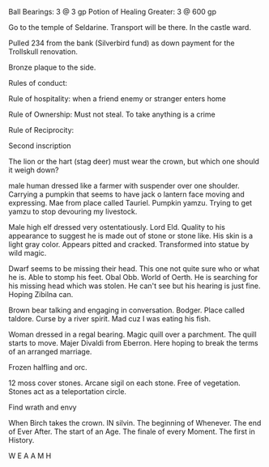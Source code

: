 
Ball Bearings: 3 @ 3 gp
Potion of Healing Greater: 3 @ 600 gp

Go to the temple of Seldarine. Transport will be there. In the castle ward.

Pulled 234 from the bank (Silverbird fund) as down payment for the Trollskull renovation.

Bronze plaque to the side. 

Rules of conduct:

Rule of hospitality: when a friend enemy or stranger enters home 

Rule of Ownership: Must not steal. To take anything is a crime

Rule of Reciprocity:


Second inscription

The lion or the hart (stag deer) must wear the crown, but which one should it weigh down?



male human dressed like a farmer with suspender over one shoulder. Carrying a pumpkin that seems to have jack o lantern face moving and expressing. Mae from place called Tauriel. Pumpkin yamzu.  Trying to get yamzu to stop devouring my livestock.

Male high elf dressed very ostentatiously. Lord Eld. Quality to his appearance to suggest he is made out of stone or stone like.  His skin is a light gray color.  Appears pitted and cracked. Transformed into statue by wild magic.

Dwarf seems to be missing their head. This one not quite sure who or what he is.  Able to stomp his feet. Obal Obb. World of Oerth. He is searching for his missing head which was stolen.  He can't see but his hearing is just fine. Hoping Zibilna can.

Brown bear talking and engaging in conversation. Bodger.  Place called taldore. Curse by a river spirit. Mad cuz I was eating his fish.  

Woman dressed in a regal bearing. Magic quill over a parchment.  The quill starts to move. Majer Divaldi from Eberron. Here hoping to break the terms of an arranged marriage.

Frozen halfling and orc. 

12 moss cover stones. Arcane sigil on each stone.  Free of vegetation.  Stones act as a teleportation circle.

Find wrath and envy

When Birch takes the crown. IN silvin. The beginning of Whenever.  The end of Ever After.  The start of an Age. The finale of every Moment. The first in History.

W E A A M H

 


